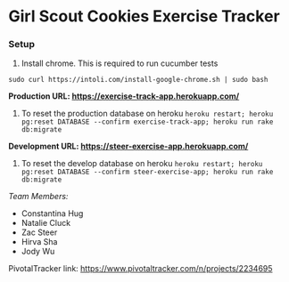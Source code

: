 # Girl Scout Cookies Exercise Tracker


### Setup

1. Install chrome. This is required to run cucumber tests

`
sudo curl https://intoli.com/install-google-chrome.sh | sudo bash
`

**Production URL: https://exercise-track-app.herokuapp.com/**
1. To reset the production database on heroku
`
heroku restart; heroku pg:reset DATABASE --confirm exercise-track-app; heroku run rake db:migrate
`

**Development URL: https://steer-exercise-app.herokuapp.com/**
1. To reset the develop database on heroku
`
heroku restart; heroku pg:reset DATABASE --confirm steer-exercise-app; heroku run rake db:migrate
`

*Team Members:*
* Constantina Hug
* Natalie Cluck
* Zac Steer
* Hirva Sha
* Jody Wu

PivotalTracker link: https://www.pivotaltracker.com/n/projects/2234695
